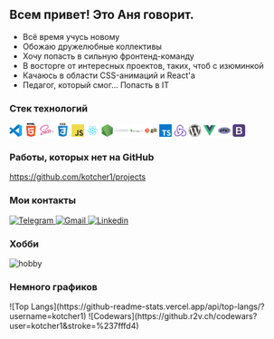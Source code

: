 ## Всем привет! Это Аня говорит.

- Всё время учусь новому
- Обожаю дружелюбные коллективы
- Хочу попасть в сильную фронтенд-команду
- В восторге от интересных проектов, таких, чтоб с изюминкой
- Качаюсь в области CSS-анимаций и React'а
- Педагог, который смог... Попасть в IT

### Стек технологий

<p>
<img src="https://raw.githubusercontent.com/github/explore/80688e429a7d4ef2fca1e82350fe8e3517d3494d/topics/visual-studio-code/visual-studio-code.png" alt="VS Code" height="22">
<img src="https://raw.githubusercontent.com/github/explore/80688e429a7d4ef2fca1e82350fe8e3517d3494d/topics/html/html.png" alt="HTML" height="24">
<img src="https://raw.githubusercontent.com/github/explore/80688e429a7d4ef2fca1e82350fe8e3517d3494d/topics/sass/sass.png" alt="Saas" height="24">
<img src="https://raw.githubusercontent.com/github/explore/80688e429a7d4ef2fca1e82350fe8e3517d3494d/topics/css/css.png" alt="CSS" height="24" >
<img src="https://raw.githubusercontent.com/github/explore/80688e429a7d4ef2fca1e82350fe8e3517d3494d/topics/javascript/javascript.png" alt="Javascript" height="22">
<img src="https://raw.githubusercontent.com/github/explore/80688e429a7d4ef2fca1e82350fe8e3517d3494d/topics/react/react.png" alt="React" height="22">
<img src="https://raw.githubusercontent.com/github/explore/80688e429a7d4ef2fca1e82350fe8e3517d3494d/topics/nodejs/nodejs.png" alt="NodeJS" height="22">
<img src="https://raw.githubusercontent.com/github/explore/80688e429a7d4ef2fca1e82350fe8e3517d3494d/topics/express/express.png" alt="Express" height="22">
<img src="https://raw.githubusercontent.com/github/explore/80688e429a7d4ef2fca1e82350fe8e3517d3494d/topics/mongodb/mongodb.png" alt="Express" height="22">
<img src="https://raw.githubusercontent.com/github/explore/80688e429a7d4ef2fca1e82350fe8e3517d3494d/topics/git/git.png" alt="git" height="22">
<img src="https://raw.githubusercontent.com/github/explore/80688e429a7d4ef2fca1e82350fe8e3517d3494d/topics/typescript/typescript.png" alt="git" height="22">
<img src="https://raw.githubusercontent.com/github/explore/80688e429a7d4ef2fca1e82350fe8e3517d3494d/topics/redux/redux.png" alt="git" height="22">
<img src="https://raw.githubusercontent.com/github/explore/80688e429a7d4ef2fca1e82350fe8e3517d3494d/topics/wordpress/wordpress.png" alt="git" height="22">
<img src="https://raw.githubusercontent.com/github/explore/80688e429a7d4ef2fca1e82350fe8e3517d3494d/topics/vue/vue.png" alt="git" height="22">
<img src="https://raw.githubusercontent.com/github/explore/80688e429a7d4ef2fca1e82350fe8e3517d3494d/topics/php/php.png" alt="git" height="22">
<img src="https://raw.githubusercontent.com/github/explore/80688e429a7d4ef2fca1e82350fe8e3517d3494d/topics/bootstrap/bootstrap.png" alt="git" height="22">
</p>

### Работы, которых нет на GitHub

https://github.com/kotcher1/projects

### Мои контакты

<div>
    <a href="https://t.me/Hanna_Shulgina">
      <img src="https://img.shields.io/badge/telegram-DEF7FE?logo=telegram&logocolor=white" alt="Telegram"/>
    </a>
    <a href="mailto:annashkt@gmail.com">
      <img src="https://img.shields.io/badge/gmail-FFFADD?logo=gmail" alt="Gmail"/>
    </a>
    <a href="https://www.linkedin.com/in/anna-shulgina-4a80181b4/">
      <img src="https://img.shields.io/badge/linkedin-C6D8FF?logo=linkedin&logocolor=white" alt="Linkedin">
    </a>
</div>

### Хобби

<p>
  <img src="https://github.com/kotcher1/kotcher1/assets/43149448/0c9fb8f2-c5bc-41f1-9de2-325e8d77f70b" alt="hobby" height="300">
</p>

### Немного графиков 

<div style="display: flex; align-items: flex-start;">
    ![Top Langs](https://github-readme-stats.vercel.app/api/top-langs/?username=kotcher1) ![Codewars](https://github.r2v.ch/codewars?user=kotcher1&stroke=%237fffd4)
</div>
